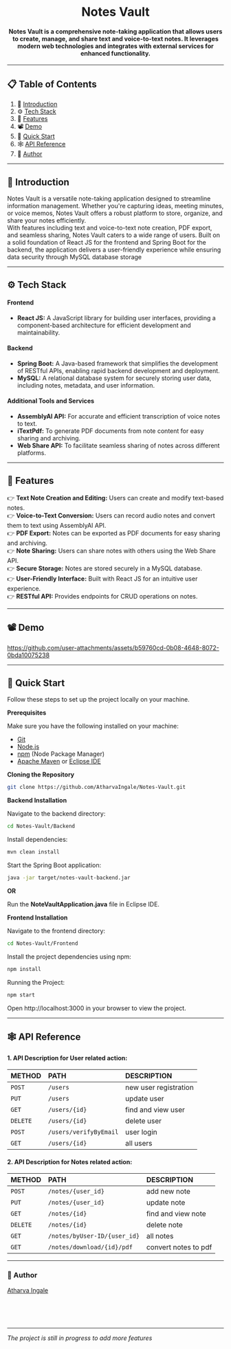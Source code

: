 <h1 align='center'> Notes Vault </h1>

<h4 align='center'>Notes Vault is a comprehensive note-taking application that allows users to create, manage, and share text and voice-to-text notes.
  It leverages modern web technologies and integrates with external services for enhanced functionality.</h4>
<hr>

## 📋 <a name="table">Table of Contents</a>

1. 🤖 [Introduction](#introduction)
2. ⚙️ [Tech Stack](#tech-stack)
3. 🔋 [Features](#features)
4. 📽️ [Demo](#demo)
5. 🤸 [Quick Start](#quick-start)
6. 🕸️ [API Reference](#api-reference)
7. 🔗 [Author](#author)

<hr>

## <a name="introduction">🤖 Introduction</a>

Notes Vault is a versatile note-taking application designed to streamline information management. Whether you're capturing ideas, meeting minutes, or voice memos, Notes Vault offers a robust platform to store, organize, and share your notes efficiently.
<br />
With features including text and voice-to-text note creation, PDF export, and seamless sharing, Notes Vault caters to a wide range of users. Built on a solid foundation of React JS for the frontend and Spring Boot for the backend, the application delivers a user-friendly experience while ensuring data security through MySQL database storage

<hr>

## <a name="tech-stack">⚙️ Tech Stack</a>

#### Frontend
* **React JS:** A JavaScript library for building user interfaces, providing a component-based architecture for efficient development and maintainability.

#### Backend
* **Spring Boot:** A Java-based framework that simplifies the development of RESTful APIs, enabling rapid backend development and deployment.
* **MySQL:** A relational database system for securely storing user data, including notes, metadata, and user information.

#### Additional Tools and Services
* **AssemblyAI API:** For accurate and efficient transcription of voice notes to text.
* **iTextPdf:** To generate PDF documents from note content for easy sharing and archiving.
* **Web Share API:** To facilitate seamless sharing of notes across different platforms.

<hr />

## <a name="features">🔋 Features</a>

👉 **Text Note Creation and Editing:** Users can create and modify text-based notes.<br />
👉 **Voice-to-Text Conversion:** Users can record audio notes and convert them to text using AssemblyAI API.<br />
👉 **PDF Export:** Notes can be exported as PDF documents for easy sharing and archiving.<br />
👉 **Note Sharing:** Users can share notes with others using the Web Share API.<br />
👉 **Secure Storage:** Notes are stored securely in a MySQL database.<br />
👉 **User-Friendly Interface:** Built with React JS for an intuitive user experience.<br />
👉 **RESTful API:** Provides endpoints for CRUD operations on notes.

<hr />

## <a name="demo">📽️ Demo</a>


https://github.com/user-attachments/assets/b59760cd-0b08-4648-8072-0bda10075238



<hr />

## <a name="quick-start">🤸 Quick Start</a>

Follow these steps to set up the project locally on your machine.

**Prerequisites**

Make sure you have the following installed on your machine:

- [Git](https://git-scm.com/)
- [Node.js](https://nodejs.org/en)
- [npm](https://www.npmjs.com/) (Node Package Manager)
- [Apache Maven](https://maven.apache.org/index.html) or [Eclipse IDE](https://eclipseide.org/)

**Cloning the Repository**

```bash
git clone https://github.com/AtharvaIngale/Notes-Vault.git
```

**Backend Installation**

Navigate to the backend directory:
```bash
cd Notes-Vault/Backend
```

Install dependencies:
```bash
mvn clean install
```

Start the Spring Boot application:
```bash
java -jar target/notes-vault-backend.jar
```

**OR**

Run the **NoteVaultApplication.java** file in Eclipse IDE.

**Frontend Installation**

Navigate to the frontend directory:
```bash
cd Notes-Vault/Frontend
```

Install the project dependencies using npm:
```bash
npm install
```

Running the Project:
```bash
npm start
```

Open http://localhost:3000 in your browser to view the project.

<hr />

## <a name="api-reference">🕸️ API Reference </a>

#### 1. API Description for User related action:
| METHOD | PATH     | DESCRIPTION                |
| :-------- | :------- | :------------------------- |
| `POST` | `/users` |  new user registration |
| `PUT` | `/users` |  update user |
| `GET` | `/users/{id}` | find and view user |
| `DELETE` | `/users/{id}` |  delete user |
| `POST` | `/users/verifyByEmail` |  user login |
| `GET` | `/users/{id}` |  all users |

#### 2. API Description for Notes related action:
| METHOD | PATH     | DESCRIPTION                |
| :-------- | :------- | :------------------------- |
| `POST` | `/notes/{user_id}` |  add new note |
| `PUT` | `/notes/{user_id}` |  update note |
| `GET` | `/notes/{id}` | find and view note |
| `DELETE` | `/notes/{id}` |  delete note |
| `GET` | `/notes/byUser-ID/{user_id}` |  all notes |
| `GET` | `/notes/download/{id}/pdf` | convert notes to pdf |

<hr />

### <a name="author">🔗 Author </a>
[Atharva Ingale](https://github.com/AtharvaIngale)


<br /><br /><br />

<hr>
<i>The project is still in progress to add more features</i>

